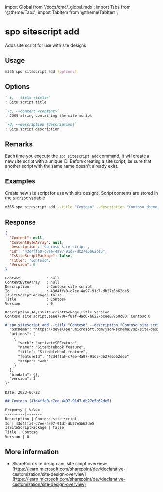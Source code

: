 <!-- DISCLAIMER: All secrets, passwords, and sensitive values in this document are examples only and not real credentials. -->
import Global from '/docs/cmd/_global.mdx';
import Tabs from '@theme/Tabs';
import TabItem from '@theme/TabItem';

# spo sitescript add

Adds site script for use with site designs

## Usage

```sh
m365 spo sitescript add [options]
```

## Options

```md definition-list
`-t, --title <title>`
: Site script title

`-c, --content <content>`
: JSON string containing the site script

`-d, --description [description]`
: Site script description
```

<Global />

## Remarks

Each time you execute the `spo sitescript add` command, it will create a new site script with a unique ID. Before creating a site script, be sure that another script with the same name doesn't already exist.

## Examples

Create new site script for use with site designs. Script contents are stored in the `$script` variable

```sh
m365 spo sitescript add --title "Contoso" --description "Contoso theme script" --content $script
```

## Response

<Tabs>
  <TabItem value="JSON">

  ```json
  {
    "Content": null,
    "ContentByteArray": null,
    "Description": "Contoso site script",
    "Id": "43d4ffa0-c7ee-4a97-91d7-db27e5b62de5",
    "IsSiteScriptPackage": false,
    "Title": "Contoso",
    "Version": 0
  }
  ```

  </TabItem>
  <TabItem value="Text">

  ```text
  Content            : null
  ContentByteArray   : null
  Description        : Contoso site script
  Id                 : 43d4ffa0-c7ee-4a97-91d7-db27e5b62de5
  IsSiteScriptPackage: false
  Title              : Contoso
  Version            : 0
  ```

  </TabItem>
  <TabItem value="CSV">

  ```csv
  Description,Id,IsSiteScriptPackage,Title,Version
  Contoso site script,eeee7706-f8af-4ac0-b629-bcee87260c80,,Contoso,0
  ```

  </TabItem>
  <TabItem value="Markdown">

  ```md
  # spo sitescript add --title "Contoso" --description "Contoso site script" --content "{
    "$schema": "https://developer.microsoft.com/json-schemas/sp/site-design-script-actions.schema.json",
    "actions": [
      {
        "verb": "activateSPFeature",
        "name": "SiteNotebook feature",
        "title": "SiteNotebook feature",
        "featureId": "43d4ffa0-c7ee-4a97-91d7-db27e5b62de5",
        "scope": "web"
      }
    ],
    "bindata": {},
    "version": 1
  }"

  Date: 2023-06-22

  ## Contoso (43d4ffa0-c7ee-4a97-91d7-db27e5b62de5)

  Property | Value
  ---------|-------
  Description | Contoso site script
  Id | 43d4ffa0-c7ee-4a97-91d7-db27e5b62de5
  IsSiteScriptPackage | false
  Title | Contoso
  Version | 0
  ```

  </TabItem>
</Tabs>

## More information

- SharePoint site design and site script overview: [https://learn.microsoft.com/sharepoint/dev/declarative-customization/site-design-overview](https://learn.microsoft.com/sharepoint/dev/declarative-customization/site-design-overview)

